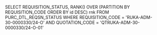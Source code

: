 SELECT REQUISITION_STATUS, 
               RANK() OVER (PARTITION BY REQUISITION_CODE ORDER BY id DESC) rnk
        FROM PURC_DTL_REQSN_STATUS 
        WHERE REQUISITION_CODE = 'RUKA-ADM-30-0000330/24-O'
          AND QUOTATION_CODE = 'QTRUKA-ADM-30-0000330/24-O-01'
